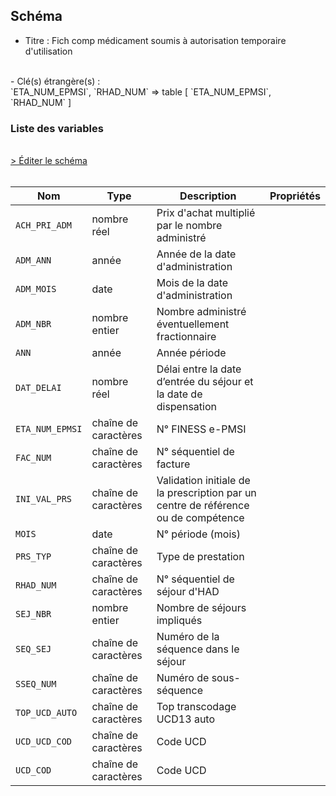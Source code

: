 ## Schéma

- Titre : Fich comp médicament soumis à autorisation temporaire d'utilisation
<br />
- Clé(s) étrangère(s) : <br />
`ETA_NUM_EPMSI`, `RHAD_NUM` => table <PreviewPage text="T_HADaaB" link="/tables/T_HADaaB" /> [ `ETA_NUM_EPMSI`, `RHAD_NUM` ]<br />

### Liste des variables
<br />
<div>
    <a href="https://gitlab.com/healthdatahub/schema-snds/edit/master/schemas/PMSI/PMSI%20HAD/T_HADaaMEDATU.json"  
    arget="_blank" rel="noopener noreferrer">> Éditer le schéma</a>
    <OutboundLink />
</div>
<br />

Nom|Type|Description|Propriétés
-|-|-|-
`ACH_PRI_ADM`|nombre réel|Prix d&#x27;achat multiplié par le nombre administré||
`ADM_ANN`|année|Année de la date d&#x27;administration||
`ADM_MOIS`|date|Mois de la date d&#x27;administration||
`ADM_NBR`|nombre entier|Nombre administré éventuellement fractionnaire||
`ANN`|année|Année période||
`DAT_DELAI`|nombre réel|Délai entre la date d’entrée du séjour et la date de dispensation||
`ETA_NUM_EPMSI`|chaîne de caractères|N° FINESS e-PMSI||
`FAC_NUM`|chaîne de caractères|N° séquentiel de facture||
`INI_VAL_PRS`|chaîne de caractères|Validation initiale de la prescription par un centre de référence ou de compétence||
`MOIS`|date|N° période (mois)||
`PRS_TYP`|chaîne de caractères|Type de prestation||
`RHAD_NUM`|chaîne de caractères|N° séquentiel de séjour d&#x27;HAD||
`SEJ_NBR`|nombre entier|Nombre de séjours impliqués||
`SEQ_SEJ`|chaîne de caractères|Numéro de la séquence dans le séjour||
`SSEQ_NUM`|chaîne de caractères|Numéro de sous-séquence||
`TOP_UCD_AUTO`|chaîne de caractères|Top transcodage UCD13 auto||
`UCD_UCD_COD`|chaîne de caractères|Code UCD||
`UCD_COD`|chaîne de caractères|Code UCD||

